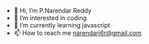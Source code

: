 - 👋 Hi, I’m P.Narendar Reddy
- 👀 I’m interested in coding
- 🌱 I’m currently learning javascript
- 📫 How to reach me narendarj6r@gmail.com
  

<!---
Narendar-Reddy-P/Narendar-Reddy-P is a ✨ special ✨ repository because its `README.md` (this file) appears on your GitHub profile.
You can click the Preview link to take a look at your changes.
--->
